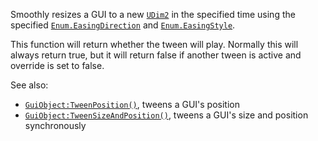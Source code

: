Smoothly resizes a GUI to a new [`UDim2`](https://create.roblox.com/docs/reference/engine/datatypes/UDim2) in the specified time
using the specified [`Enum.EasingDirection`](https://create.roblox.com/docs/reference/engine/enums/EasingDirection) and [`Enum.EasingStyle`](https://create.roblox.com/docs/reference/engine/enums/EasingStyle).

This function will return whether the tween will play. Normally this will
always return true, but it will return false if another tween is active
and override is set to false.

See also:

- [`GuiObject:TweenPosition()`](https://create.roblox.com/docs/reference/engine/classes/GuiObject#TweenPosition), tweens a GUI's position
- [`GuiObject:TweenSizeAndPosition()`](https://create.roblox.com/docs/reference/engine/classes/GuiObject#TweenSizeAndPosition), tweens a GUI's size and
position synchronously